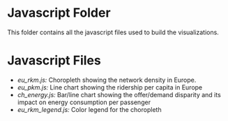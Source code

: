 # Javascript Folder

This folder contains all the javascript files used to build the visualizations.

# Javascript Files

- *eu_rkm.js:* Choropleth showing the network density in Europe.
- *eu_pkm.js:* Line chart showing the ridership per capita in Europe
- *ch_energy.js:* Bar/line chart showing the offer/demand disparity and its impact on energy consumption per passenger
- *eu_rkm_legend.js:* Color legend for the choropleth 